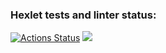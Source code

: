 ### Hexlet tests and linter status:
[![Actions Status](https://github.com/Arcady555/java-project-lvl1/workflows/hexlet-check/badge.svg)](https://github.com/Arcady555/java-project-lvl1/actions)
<a href="https://codeclimate.com/github/codeclimate/codeclimate/maintainability"><img src="https://api.codeclimate.com/v1/badges/a99a88d28ad37a79dbf6/maintainability" /></a>
